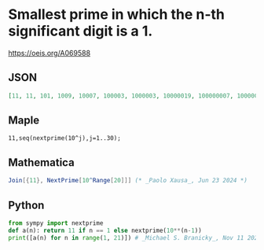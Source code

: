 # Smallest prime in which the n\-th significant digit is a 1\.
https://oeis.org/A069588
## JSON
```JSON
[11, 11, 101, 1009, 10007, 100003, 1000003, 10000019, 100000007, 1000000007, 10000000019, 100000000003, 1000000000039, 10000000000037, 100000000000031, 1000000000000037, 10000000000000061, 100000000000000003, 1000000000000000003, 10000000000000000051]
```
## Maple
```Maple
11,seq(nextprime(10^j),j=1..30);
```
## Mathematica
```Mathematica
Join[{11}, NextPrime[10^Range[20]]] (* _Paolo Xausa_, Jun 23 2024 *)
```
## Python
```Python
from sympy import nextprime
def a(n): return 11 if n == 1 else nextprime(10**(n-1))
print([a(n) for n in range(1, 21)]) # _Michael S. Branicky_, Nov 11 2021
```
